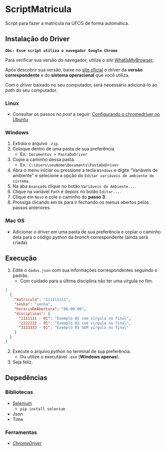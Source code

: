 # ScriptMatricula
Script para fazer a matrícula na UFCG de forma automática.

## Instalação do Driver

**`Obs: Esse script utiliza o navegador Google Chrome`**

Para verificar sua versão do navegador, utilize o _site_ [WhatIsMyBrowser](https://www.whatismybrowser.com/detect/what-version-of-chrome-do-i-have);

Após descobrir sua versão, baixe no [site oficial](https://chromedriver.chromium.org/downloads) o _driver_ da **versão correspondente** e do **sistema operacional** que você utiliza. 

Com o _driver_ baixado no seu computador, será necessário adicioná-lo ao _path_ do seu computador.

### Linux
- Consultar os passos no _post_ a seguir: [Configurando o chromedriver no Ubuntu](https://medium.com/@marco.conviccao/configurando-o-chromedriver-no-ubuntu-7baaf2be7c68)

### Windows
1. Extraia o arquivo `.zip`.
2. Coloque dentro de uma pasta de sua preferência. 
   - Ex.: `Documentos > PastaDoDriver`
3. Copie a caminho dessa pasta.
   - Ex.: `C:\Users\seuNome\Documents\PastaDoDriver` 
4. Abra o menu iniciar ou pressione a tecla `Windows` e digite "Variáveis de ambiente" e selecione a opção do `Editar variáveis de ambiente do sistema`.
5. Na aba `Avançado` clique no botão `Variáveis de Ambiente...`.
6. Clique na variável `Path` e depois no botão `Editar...`.
7. Clique em `Novo` e cole o caminho do **passo 3**.
8. Prossiga clicando em `Ok` para ir fechando os menus abertos pelos passos anteriores. 

### Mac OS
- Adicionar o _driver_ em uma pasta de sua preferência e copiar o caminho dela para o código _python_ da _branch_ correspondente (ainda será criada).

## Execução

1. Edite o `dados.json` com sua informações correspondentes seguindo o padrão. 
   - Com cuidado para a última disciplina não ter uma vírgula no fim.
```json
[
  {
    "matricula": "111111111",
    "senha": "senha",
    "horarioDeAbertura": "06:00:00",
    "disciplinas": {
      "1111111 - 01": "Exemplo 01 com vírgula no final",
      "2222222 - 01": "Exemplo 02 com vírgula no final",
      "3333333 - 01": "Exemplo 03 SEM vírgula no final"
    }
  }
]
```

2. Execute o arquivo _python_ no terminal de sua preferência. 
   - Ou utilize o executável `.exe` (**Windows apenas**).
3. Seja feliz.

## Depedências

### Bibliotecas
- [Selenium](https://pypi.org/project/selenium/)
  - `pip install selenium`
- Json
- Time

### Ferramentas
- _[ChromeDriver](https://chromedriver.chromium.org/downloads)_

